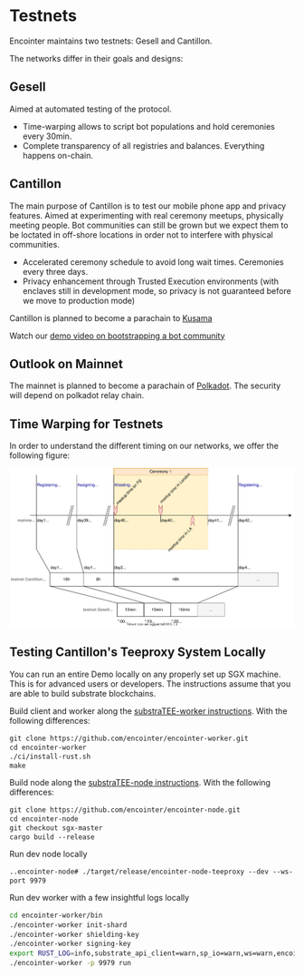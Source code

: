 # Testnets

Encointer maintains two testnets: Gesell and Cantillon.

The networks differ in their goals and designs:

## Gesell

Aimed at automated testing of the protocol.

* Time-warping allows to script bot populations and hold ceremonies every 30min.
* Complete transparency of all registries and balances. Everything happens on-chain.

## Cantillon

The main purpose of Cantillon is to test our mobile phone app and privacy features.
Aimed at experimenting with real ceremony meetups, physically meeting people.
Bot communities can still be grown but we expect them to be loctated in off-shore locations in order not to interfere with physical communities. 

* Accelerated ceremony schedule to avoid long wait times. Ceremonies every three days.
* Privacy enhancement through Trusted Execution environments (with enclaves still in development mode, so privacy is not guaranteed before we move to production mode)

Cantillon is planned to become a parachain to [Kusama](https://kusama.network/)

Watch our [demo video on bootstrapping a bot community](https://youtu.be/X1Zb68Z1fac)

## Outlook on Mainnet

The mainnet is planned to become a parachain of [Polkadot](https://polkadot.network/). The security will depend on polkadot relay chain. 

## Time Warping for Testnets

In order to understand the different timing on our networks, we offer the following figure:

![Phase Timing](./fig/phase-timing.svg)

## Testing Cantillon's Teeproxy System Locally 

You can run an entire Demo locally on any properly set up SGX machine. This is for advanced users or developers. The instructions assume that you are able to build substrate blockchains.

Build client and worker along the [substraTEE-worker instructions](https://www.substratee.com/howto_worker.html). With the following differences:
```console 
git clone https://github.com/encointer/encointer-worker.git
cd encointer-worker
./ci/install-rust.sh
make
```

Build node along the [substraTEE-node instructions](https://www.substratee.com/howto_node.html#build). With the following differences:

```console
git clone https://github.com/encointer/encointer-node.git
cd encointer-node
git checkout sgx-master
cargo build --release
```

Run dev node locally

```console
..encointer-node# ./target/release/encointer-node-teeproxy --dev --ws-port 9979
```

Run dev worker with a few insightful logs locally
```bash
cd encointer-worker/bin
./encointer-worker init-shard
./encointer-worker shielding-key
./encointer-worker signing-key
export RUST_LOG=info,substrate_api_client=warn,sp_io=warn,ws=warn,encointer_worker=info,substratee_worker_enclave=debug,sp_io::misc=debug
./encointer-worker -p 9979 run
```
